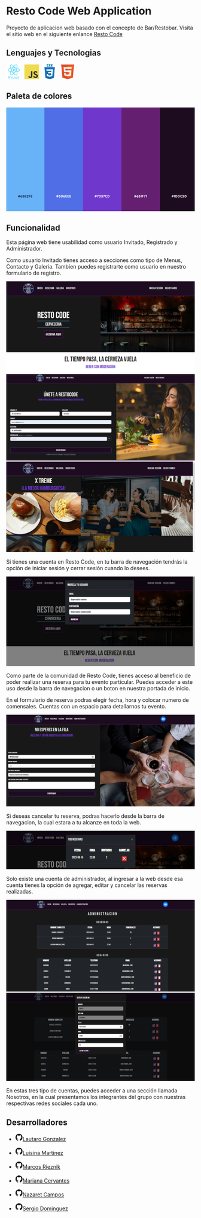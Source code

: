 <h1>Resto Code Web Application</h1>
<p>Proyecto de aplicacion web basado con el concepto de Bar/Restobar. Visita el sitio web en el siguiente enlance <a href="https://restocode.netlify.app/" target="_blank">Resto Code</a></p>

<h2>Lenguajes y Tecnologias</h2>
<div>
  <img src="https://github.com/devicons/devicon/blob/master/icons/react/react-original-wordmark.svg" title="React" alt="React" width="40" height="40"/>&nbsp;
  <img src="https://github.com/devicons/devicon/blob/master/icons/javascript/javascript-original.svg" title="JavaScript" alt="JavaScript" width="40" height="40"/>&nbsp;
   <img src="https://github.com/devicons/devicon/blob/master/icons/css3/css3-plain-wordmark.svg"  title="CSS3" alt="CSS" width="40" height="40"/>&nbsp;
  <img src="https://github.com/devicons/devicon/blob/master/icons/html5/html5-original.svg" title="HTML5" alt="HTML" width="40" height="40"/>&nbsp;
</div>
<h2>Paleta de colores</h2>
<img src="resto-code-front\src\Image\README-IMAGE\paletaDeColores.png"/>
<h2>Funcionalidad</h2>
<p>Esta página web tiene usabilidad como usuario Invitado, Registrado y Administrador.</p>
<p>Como usuario Invitado tienes acceso a secciones como tipo de Menus, Contacto y Galeria. Tambien puedes registrarte como usuario en nuestro formulario de registro.</p>
<img src="resto-code-front\src\Image\README-IMAGE\inicioRestoCode.png" />
<img src="resto-code-front\src\Image\README-IMAGE\seccionRegistro.png" />
<img src="resto-code-front\src\Image\README-IMAGE\galeriaUno.png" />
<p>Si tienes una cuenta en Resto Code, en tu barra de navegación tendrás la opción de iniciar sesión y cerrar sesión cuando lo desees.</p>
<img src="resto-code-front\src\Image\README-IMAGE\iniciarSesion.png"/>
<p>Como parte de la comunidad de Resto Code, tienes acceso al beneficio de poder realizar una reserva para tu evento particular. Puedes acceder a este uso desde la barra de navegacion o un boton en nuestra portada de inicio.</p>
<p>En el formulario de reserva podras elegir fecha, hora y colocar numero de comensales. Cuentas con un espacio para detallarnos tu evento. </p>
<img src="resto-code-front\src\Image\README-IMAGE\seccionReservas.png"/>
<p>Si deseas cancelar tu reserva, podras hacerlo desde la barra de navegacion, la cual estara a tu alcanze en toda la web.</p>
<img src="resto-code-front\src\Image\README-IMAGE\cancelarReserva.png"/>
<p>Solo existe una cuenta de administrador, al ingresar a la web desde esa cuenta tienes la opción de agregar, editar y cancelar las reservas realizadas.</p>
<img src="resto-code-front\src\Image\README-IMAGE\administradorUsuario.png"/>
<img src="resto-code-front\src\Image\README-IMAGE\modalAdministrador.png"/>
<p>En estas tres tipo de cuentas, puedes acceder a una sección llamada Nosotros, en la cual presentamos los integrantes del grupo con nuestras respectivas redes sociales cada uno.</p>
<h2>Desarrolladores</h2>

+ <img src="https://github.com/devicons/devicon/blob/master/icons/github/github-original.svg" title="Git" alt="Git" width="20" height="20"/>[Lautaro Gonzalez](https://github.com/LautaroGruiz)
  
+ <img src="https://github.com/devicons/devicon/blob/master/icons/github/github-original.svg" title="Git" alt="Git" width="20" height="20"/>[Luisina Martinez](https://github.com/luumartinez) 
  
+ <img src="https://github.com/devicons/devicon/blob/master/icons/github/github-original.svg" title="Git" alt="Git" width="20" height="20"/>[Marcos Rieznik](https://github.com/MRieznik)
  
+ <img src="https://github.com/devicons/devicon/blob/master/icons/github/github-original.svg" title="Git" alt="Git" width="20" height="20"/>[Mariana Cervantes](https://github.com/MitaCervantes)
  
+ <img src="https://github.com/devicons/devicon/blob/master/icons/github/github-original.svg" title="Git" alt="Git" width="20" height="20"/>[Nazaret Campos](https://github.com/NazaretCS)
  
+ <img src="https://github.com/devicons/devicon/blob/master/icons/github/github-original.svg" title="Git" alt="Git" width="20" height="20"/>[Sergio Dominguez](https://github.com/SERGIO-DOM-23)

